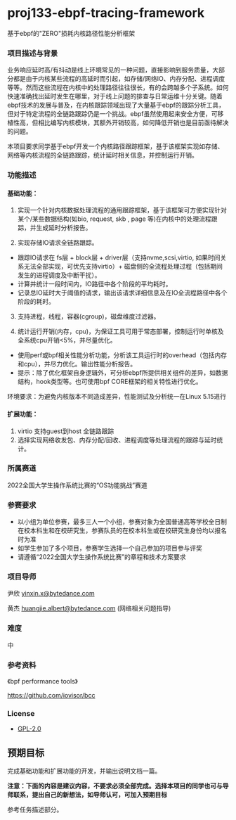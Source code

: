 # proj133-ebpf-tracing-framework
基于ebpf的"ZERO"损耗内核路径性能分析框架


### 项目描述与背景
业务响应延时高/有抖动是线上环境常见的一种问题，直接影响到服务质量，大部分都是由于内核某些流程的高延时而引起，如存储/网络IO、内存分配、进程调度等等。然而这些流程在内核中的处理路径往往很长，有的会跨越多个子系统。如何快速准确找出延时发生在哪里，对于线上问题的排查与日常运维十分关键。随着ebpf技术的发展与普及，在内核跟踪领域出现了大量基于ebpf的跟踪分析工具，但对于特定流程的全链路跟踪仍是一个挑战。ebpf虽然使用起来安全方便，可移植性高，但相比编写内核模块，其额外开销较高，如何降低开销也是目前亟待解决的问题。

本项目要求同学基于ebpf开发一个内核路径跟踪框架，基于该框架实现如存储、网络等内核流程的全链路跟踪，统计延时相关信息，并控制运行开销。

### 功能描述

#### 基础功能：
1. 实现一个针对内核数据处理流程的通用跟踪框架，基于该框架可方便实现针对某个/某些数据结构(如bio, request, skb , page 等)在内核中的处理流程跟踪，并生成延时分析报告。

2. 实现存储IO请求全链路跟踪。
- 跟踪IO请求在 fs层 + block层 + driver层（支持nvme,scsi,virtio, 如果时间关系无法全部实现，可优先支持virtio）+ 磁盘侧的全流程处理过程（包括期间发生的进程调度及中断干扰）。
- 计算并统计一段时间内，IO路径中各个阶段的平均耗时。
- 记录总IO延时大于阈值的请求，输出该请求详细信息及在IO全流程路径中各个阶段的耗时。

3. 支持进程，线程，容器(cgroup)，磁盘维度过滤器。

4. 统计运行开销(内存，cpu)，为保证工具可用于常态部署，控制运行时单核及全系统cpu开销<5%，并尽量优化。
- 使用perf或bpf相关性能分析功能，分析该工具运行时的overhead（包括内存和cpu），并尽力优化。输出性能分析报告。
- 提示：除了优化框架自身逻辑外，可分析ebpf所提供相关组件的差异，如数据结构，hook类型等。也可使用bpf CORE框架的相关特性进行优化。

环境要求：为避免内核版本不同造成差异，性能测试及分析统一在Linux 5.15进行

#### 扩展功能：
1. virtio 支持guest到host 全链路跟踪
2. 选择实现网络收发包、内存分配/回收、进程调度等处理流程的跟踪与延时统计。

### 所属赛道

2022全国大学生操作系统比赛的“OS功能挑战”赛道



### 参赛要求

- 以小组为单位参赛，最多三人一个小组，参赛对象为全国普通高等学校全日制在校本科生和在校研究生，参赛队员的在校本科生或在校研究生身份均以报名时为准
- 如学生参加了多个项目，参赛学生选择一个自己参加的项目参与评奖
- 请遵循“2022全国大学生操作系统比赛”的章程和技术方案要求



### 项目导师
尹欣 yinxin.x@bytedance.com

黄杰 huangjie.albert@bytedance.com  (网络相关问题指导)

### 难度
中

### 参考资料
《bpf performance tools》

https://github.com/iovisor/bcc

### License
* [GPL-2.0](https://opensource.org/licenses/GPL-2.0)

## 预期目标

完成基础功能和扩展功能的开发，并输出说明文档一篇。

**注意：下面的内容是建议内容，不要求必须全部完成。选择本项目的同学也可与导师联系，提出自己的新想法，如导师认可，可加入预期目标**

参考任务描述部分。
